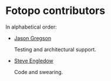 # Fotopo contributors

In alphabetical order:

* [Jason Gregson](https://www.linkedin.com/in/jgregson/)

    Testing and architectural support.

* [Steve Engledow](https://github.com/stilvoid/)

    Code and swearing.
